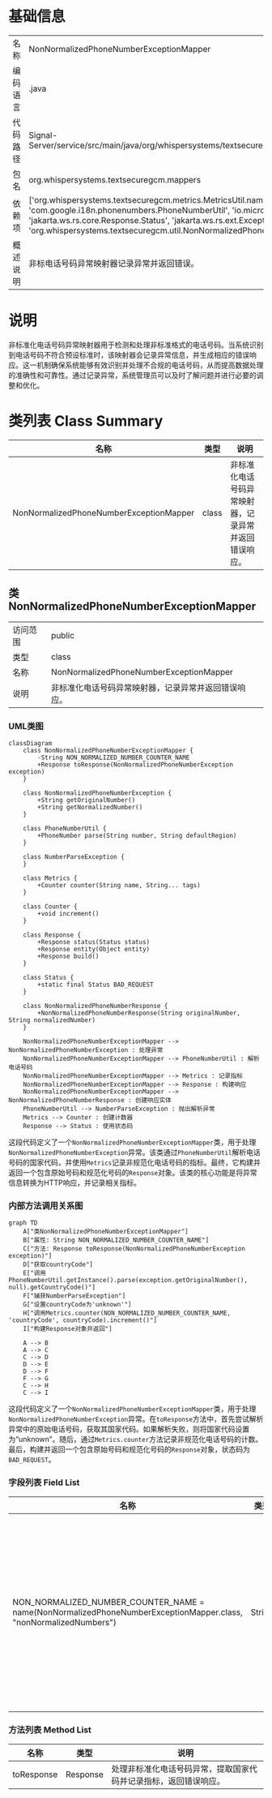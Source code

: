 # 基础信息

|      |      |
|------|------|
| 名称 | NonNormalizedPhoneNumberExceptionMapper |
| 编码语言 | .java |
| 代码路径 | Signal-Server/service/src/main/java/org/whispersystems/textsecuregcm/mappers/NonNormalizedPhoneNumberExceptionMapper.java |
| 包名 | org.whispersystems.textsecuregcm.mappers |
| 依赖项 | ['org.whispersystems.textsecuregcm.metrics.MetricsUtil.name', 'com.google.i18n.phonenumbers.NumberParseException', 'com.google.i18n.phonenumbers.PhoneNumberUtil', 'io.micrometer.core.instrument.Metrics', 'jakarta.ws.rs.core.Response', 'jakarta.ws.rs.core.Response.Status', 'jakarta.ws.rs.ext.ExceptionMapper', 'org.whispersystems.textsecuregcm.util.NonNormalizedPhoneNumberException'] |
| 概述说明 | 非标电话号码异常映射器记录异常并返回错误。 |

# 说明

非标准化电话号码异常映射器用于检测和处理非标准格式的电话号码。当系统识别到电话号码不符合预设标准时，该映射器会记录异常信息，并生成相应的错误响应。这一机制确保系统能够有效识别并处理不合规的电话号码，从而提高数据处理的准确性和可靠性。通过记录异常，系统管理员可以及时了解问题并进行必要的调整和优化。

# 类列表 Class Summary

| 名称   | 类型  | 说明 |
|-------|------|-------------|
| NonNormalizedPhoneNumberExceptionMapper | class | 非标准化电话号码异常映射器，记录异常并返回错误响应。 |



## 类 NonNormalizedPhoneNumberExceptionMapper

|      |      |
|------|------|
| 访问范围 | public |
| 类型 | class |
| 名称 | NonNormalizedPhoneNumberExceptionMapper |
| 说明 | 非标准化电话号码异常映射器，记录异常并返回错误响应。 |


### UML类图

```mermaid
classDiagram
    class NonNormalizedPhoneNumberExceptionMapper {
        -String NON_NORMALIZED_NUMBER_COUNTER_NAME
        +Response toResponse(NonNormalizedPhoneNumberException exception)
    }

    class NonNormalizedPhoneNumberException {
        +String getOriginalNumber()
        +String getNormalizedNumber()
    }

    class PhoneNumberUtil {
        +PhoneNumber parse(String number, String defaultRegion)
    }

    class NumberParseException {
    }

    class Metrics {
        +Counter counter(String name, String... tags)
    }

    class Counter {
        +void increment()
    }

    class Response {
        +Response status(Status status)
        +Response entity(Object entity)
        +Response build()
    }

    class Status {
        +static final Status BAD_REQUEST
    }

    class NonNormalizedPhoneNumberResponse {
        +NonNormalizedPhoneNumberResponse(String originalNumber, String normalizedNumber)
    }

    NonNormalizedPhoneNumberExceptionMapper --> NonNormalizedPhoneNumberException : 处理异常
    NonNormalizedPhoneNumberExceptionMapper --> PhoneNumberUtil : 解析电话号码
    NonNormalizedPhoneNumberExceptionMapper --> Metrics : 记录指标
    NonNormalizedPhoneNumberExceptionMapper --> Response : 构建响应
    NonNormalizedPhoneNumberExceptionMapper --> NonNormalizedPhoneNumberResponse : 创建响应实体
    PhoneNumberUtil --> NumberParseException : 抛出解析异常
    Metrics --> Counter : 创建计数器
    Response --> Status : 使用状态码
```

这段代码定义了一个`NonNormalizedPhoneNumberExceptionMapper`类，用于处理`NonNormalizedPhoneNumberException`异常。该类通过`PhoneNumberUtil`解析电话号码的国家代码，并使用`Metrics`记录非规范化电话号码的指标。最终，它构建并返回一个包含原始号码和规范化号码的`Response`对象。该类的核心功能是将异常信息转换为HTTP响应，并记录相关指标。


### 内部方法调用关系图

```mermaid
graph TD
    A["类NonNormalizedPhoneNumberExceptionMapper"]
    B["属性: String NON_NORMALIZED_NUMBER_COUNTER_NAME"]
    C["方法: Response toResponse(NonNormalizedPhoneNumberException exception)"]
    D["获取countryCode"]
    E["调用PhoneNumberUtil.getInstance().parse(exception.getOriginalNumber(), null).getCountryCode()"]
    F["捕获NumberParseException"]
    G["设置countryCode为'unknown'"]
    H["调用Metrics.counter(NON_NORMALIZED_NUMBER_COUNTER_NAME, 'countryCode', countryCode).increment()"]
    I["构建Response对象并返回"]

    A --> B
    A --> C
    C --> D
    D --> E
    D --> F
    F --> G
    C --> H
    C --> I
```

这段代码定义了一个`NonNormalizedPhoneNumberExceptionMapper`类，用于处理`NonNormalizedPhoneNumberException`异常。在`toResponse`方法中，首先尝试解析异常中的原始电话号码，获取其国家代码。如果解析失败，则将国家代码设置为“unknown”。随后，通过`Metrics.counter`方法记录非规范化电话号码的计数。最后，构建并返回一个包含原始号码和规范化号码的`Response`对象，状态码为`BAD_REQUEST`。

### 字段列表 Field List

| 名称  | 类型  | 说明 |
|-------|-------|------|
| NON_NORMALIZED_NUMBER_COUNTER_NAME =      name(NonNormalizedPhoneNumberExceptionMapper.class, "nonNormalizedNumbers") | String | 非规范化号码计数器名称定义为非规范化号码异常映射器类的计数器。 |

### 方法列表 Method List

| 名称  | 类型  | 说明 |
|-------|-------|------|
| toResponse | Response | 处理非标准化电话号码异常，提取国家代码并记录指标，返回错误响应。 |




